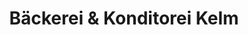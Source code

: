 ---
title: "Bäckerei & Konditorei Kelm"
url: /kierspe/baeckerei-und-konditorei-kelm/
shop: Bäckerei
---